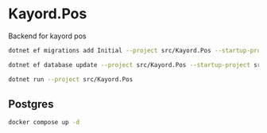 # Kayord.Pos

Backend for kayord pos

```bash
dotnet ef migrations add Initial --project src/Kayord.Pos --startup-project src/Kayord.Pos --output-dir Data/Migrations

dotnet ef database update --project src/Kayord.Pos --startup-project src/Kayord.Pos

dotnet run --project src/Kayord.Pos
```

## Postgres

```bash
docker compose up -d
```
